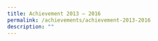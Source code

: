 ```yaml
---
title: Achievement 2013 – 2016
permalink: /achievements/achievement-2013-2016
description: ""
---
```

